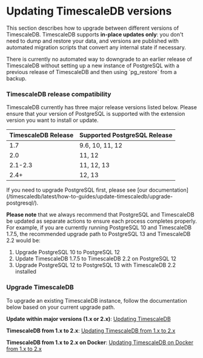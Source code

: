 # Updating TimescaleDB versions [](update)

This section describes how to upgrade between different versions of
TimescaleDB. TimescaleDB supports **in-place updates only**:
you don't need to dump and restore your data, and versions are published with
automated migration scripts that convert any internal state if necessary.

<highlight type="warning">
There is currently no automated way to downgrade to an earlier release of TimescaleDB without setting up
a new instance of PostgreSQL with a previous release of TimescaleDB and then using `pg_restore`
from a backup.
</highlight>

### TimescaleDB release compatibility [](compatibility)

TimescaleDB currently has three major release versions listed below. Please ensure that your version of
PostgreSQL is supported with the extension version you want to install or update.

 TimescaleDB Release |   Supported PostgreSQL Release
 --------------------|-------------------------------
 1.7                 | 9.6, 10, 11, 12
 2.0                 | 11, 12
 2.1-2.3             | 11, 12, 13
 2.4+                | 12, 13

<highlight type="tip">
If you need to upgrade PostgreSQL first, please see [our documentation](/timescaledb/latest/how-to-guides/update-timescaledb/upgrade-postgresql/).

**Please note** that we always recommend that PostgreSQL and TimescaleDB be updated
as separate actions to ensure each process completes properly. For example, if you 
are currently running PostgreSQL 10 and TimescaleDB 1.7.5, the recommended upgrade 
path to PostgreSQL 13 and TimescaleDB 2.2 would be:

1. Upgrade PostgreSQL 10 to PostgreSQL 12
1. Update TimescaleDB 1.7.5 to TimescaleDB 2.2 on PostgreSQL 12
1. Upgrade PostgreSQL 12 to PostgreSQL 13 with TimescaleDB 2.2 installed

</highlight>

### Upgrade TimescaleDB

To upgrade an existing TimescaleDB instance, follow the documentation below based on
your current upgrade path.

**Update within major versions (1.x or 2.x)**: [Updating TimescaleDB][update-timescaledb]

**TimescaleDB from 1.x to 2.x**: [Updating TimescaleDB from 1.x to 2.x][update-tsdb-2]

**TimescaleDB from 1.x to 2.x on Docker**: [Updating TimescaleDB on Docker from 1.x to 2.x][update-docker]


[upgrade-pg]: /how-to-guides/update-timescaledb/upgrade-postgresql/
[update-timescaledb]: /how-to-guides/update-timescaledb/update-timescaledb/
[update-tsdb-2]: /how-to-guides/update-timescaledb/update-timescaledb-2/
[update-docker]: /how-to-guides/update-timescaledb/updating-docker/
